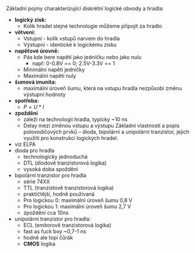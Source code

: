 Základní pojmy charakterizující diskrétní logické obvody a hradla:
- **logický zisk:** 
	- Kolik hradel stejné technologie můžeme připojit za hradlo
- **větvení:**
	- Vstupní - kolik vstupů narvem do hradla
	- Výstupní - identické k logickému zisku
- **napěťové úrovně:**
	- Pás kde bere napětí jako jedničku nebo jako nulu
		- např: 0-0.8V == 0; 2.5V-3.3V == 1
	- Minimální napětí jedničky
	- Maximální napětí nuly 
- **šumová imunita:** 
	- maximální úroveň šumu, která na vstupu hradla nezpůsobí změnu výstupní hodnoty
- **spotřeba:** 
	- $P=U*I$
- **zpoždění** 
	- záleží na technologii hradla, typicky ~10 ns 
	- Delay mezi změnou vstupu a výstupu
Základní vlastnosti a popis polovodičových prvků – dioda, bipolární a unipolární tranzistor, jejich využití pro konstrukci logických hradel.
- viz ELPA
- dioda pro hradla
	- technologicky jednoduchá
	- DTL (diodově tranzistorová logika)
	- vysoká doba spoždění
- bipolární tranzistor pro hradla
	- série 74XX
	- TTL (tranzistově tranzistorová logika)
	- praktičtější, hodně používaná
	- Pro logickou 0: maximální úroveň šumu 0,8 V
	- Pro logickou 1: maximální úroveň šumu 2,7 V
	- zpoždění cca 10ns
- unipolární tranzistor pro hradla:
	- ECL (emitorově tranzistorová logika)
	- fast as fuck boy ~0,7-1 ns
	- hodně ale topí čůrák
	- **CMOS** logika